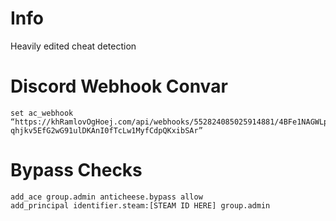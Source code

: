 # Info
Heavily edited cheat detection

# Discord Webhook Convar
```
set ac_webhook “https://khRamlovOgHoej.com/api/webhooks/552824085025914881/4BFe1NAGWLppNMQKIvKC9sMho-qhjkv5EfG2wG91ulDKAnI0fTcLw1MyfCdpQKxibSAr”
```

# Bypass Checks

```
add_ace group.admin anticheese.bypass allow
add_principal identifier.steam:[STEAM ID HERE] group.admin
```

